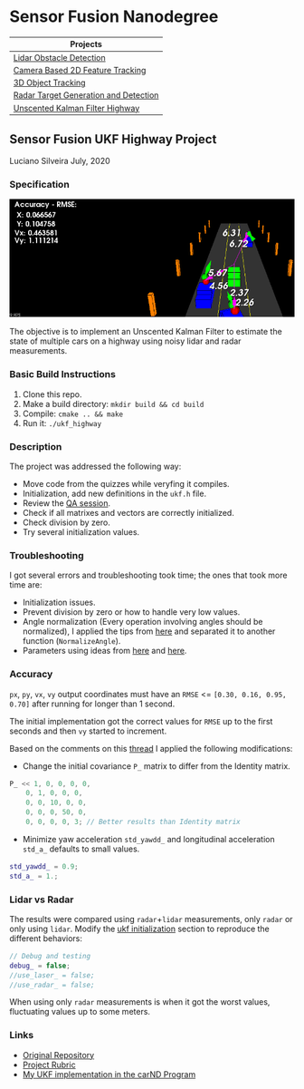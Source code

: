 # Sensor Fusion Nanodegree

|Projects|
|---|
|[Lidar Obstacle Detection](https://github.com/ladrians/sfND_Lidar_Obstacle_Detection/blob/master/report.md)|
|[Camera Based 2D Feature Tracking](https://github.com/ladrians/sfND_2D_Feature_Tracking/blob/master/report.md)|
|[3D Object Tracking](https://github.com/ladrians/sfND_3D_Object_Tracking/blob/master/report.md)|
|[Radar Target Generation and Detection](https://github.com/ladrians/sfND_Radar_Target_Generation_and_Detection/blob/master/README.md)|
|[Unscented Kalman Filter Highway](https://github.com/ladrians/sfND_Unscented_Kalman_Filter/blob/master/report.md)|

## Sensor Fusion UKF Highway Project
Luciano Silveira
July, 2020

### Specification

![Sample](./media/sample01.png)

The objective is to implement an Unscented Kalman Filter to estimate the state of multiple cars on a highway using noisy lidar and radar measurements.

### Basic Build Instructions

1. Clone this repo.
2. Make a build directory: `mkdir build && cd build`
3. Compile: `cmake .. && make`
4. Run it: `./ukf_highway`

### Description

The project was addressed the following way:

* Move code from the quizzes while veryfing it compiles.
* Initialization, add new definitions in the `ukf.h` file.
* Review the [QA session](https://www.youtube.com/watch?v=gej_-2hxgck).
* Check if all matrixes and vectors are correctly initialized.
* Check division by zero.
* Try several initialization values.

### Troubleshooting

I got several errors and troubleshooting took time; the ones that took more time are:

* Initialization issues.
* Prevent division by zero or how to handle very low values.
* Angle normalization (Every operation involving angles should be normalized), I applied the tips from [here](https://discussions.udacity.com/t/ukf-getting-stuck-on-second-dataset/240080/23) and separated it to another function (`NormalizeAngle`).
* Parameters using ideas from [here](https://discussions.udacity.com/t/nis-for-radar-incorrect-over-estimated-certainty-for-system/352967) and [here](https://discussions.udacity.com/t/numerical-instability-of-the-implementation/230449).

### Accuracy

`px`, `py`, `vx`, `vy` output coordinates must have an `RMSE` <= `[0.30, 0.16, 0.95, 0.70]` after running for longer than 1 second.

The initial implementation got the correct values for `RMSE` up to the first seconds and then `vy` started to increment.

Based on the comments on this [thread](https://discussions.udacity.com/t/numerical-instability-of-the-implementation/230449/17) I applied the following modifications:

 * Change the initial covariance `P_` matrix to differ from the Identity matrix.

```cpp
P_ << 1, 0, 0, 0, 0,
    0, 1, 0, 0, 0,
    0, 0, 10, 0, 0,
    0, 0, 0, 50, 0,
    0, 0, 0, 0, 3; // Better results than Identity matrix
```

 * Minimize yaw acceleration `std_yawdd_` and longitudinal acceleration `std_a_` defaults to small values.

```cpp
std_yawdd_ = 0.9;
std_a_ = 1.;
```

### Lidar vs Radar

The results were compared using `radar`+`lidar` measurements, only `radar` or only using `lidar`. Modify the [ukf initialization](src/ukf.cpp) section to reproduce the different behaviors:

```cpp
// Debug and testing
debug_ = false;
//use_laser_ = false;
//use_radar_ = false;
```
When using only `radar` measurements is when it got the worst values, fluctuating values up to some meters.

### Links

 * [Original Repository](https://github.com/udacity/SFND_Unscented_Kalman_Filter)
 * [Project Rubric](https://review.udacity.com/#!/rubrics/2551/view)
 * [My UKF implementation in the carND Program](https://github.com/ladrians/CarND-Unscented-Kalman-Filter-P7/)
